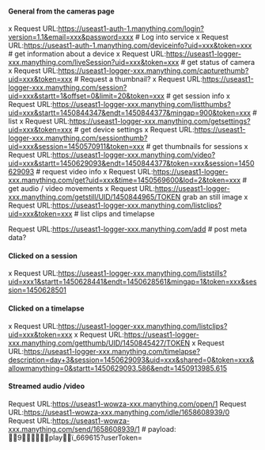 #### General from the cameras page

  x Request URL:https://useast1-auth-1.manything.com/login?version=1.1&email=xxx&password=xxx
      # Log into service
  x Request URL:https://useast1-auth-1.manything.com/deviceinfo?uid=xxx&token=xxx
      # get information about a device
  x Request URL:https://useast1-logger-xxx.manything.com/liveSession?uid=xxx&token=xxx
      # get status of camera
  x Request URL:https://useast1-logger-xxx.manything.com/capturethumb?uid=xxx&token=xxx
      # Request a thumbnail?
  x Request URL:https://useast1-logger-xxx.manything.com/session?uid=xxx&startt=1&offset=0&limit=20&token=xxx
      # get session info
  x Request URL:https://useast1-logger-xxx.manything.com/listthumbs?uid=xxx&startt=1450844347&endt=1450844377&mingap=900&token=xxx
      # list 
  x Request URL:https://useast1-logger-xxx.manything.com/getsettings?uid=xxx&token=xxx
      # get device settings
  x Request URL:https://useast1-logger-xxx.manything.com/sessionthumb?uid=xxx&session=1450570911&token=xxx
      # get thumbnails for sessions
  x Request URL:https://useast1-logger-xxx.manything.com/video?uid=xxx&startt=1450629093&endt=1450844377&token=xxx&session=1450629093
      # request video info
  x Request URL:https://useast1-logger-xxx.manything.com/get?uid=xxx&time=1450569600&lod=2&token=xxx
      # get audio / video movements
  x Request URL:https://useast1-logger-xxx.manything.com/getstill/UID/1450844965/TOKEN
      grab an still image
  x Request URL:https://useast1-logger-xxx.manything.com/listclips?uid=xxx&token=xxx
      # list clips and timelapse

  Request URL:https://useast1-logger-xxx.manything.com/add
      # post meta data?



#### Clicked on a session

  x Request URL:https://useast1-logger-xxx.manything.com/liststills?uid=xxx1&startt=1450628441&endt=1450628561&mingap=1&token=xxx&session=1450628501

#### Clicked on a timelapse

  x Request URL:https://useast1-logger-xxx.manything.com/listclips?uid=xxx&token=xxx
  x Request URL:https://useast1-logger-xxx.manything.com/getthumb/UID/1450845427/TOKEN
  x Request URL:https://useast1-logger-xxx.manything.com/timelapse?description=day+3&session=1450629093&uid=xxx&shared=0&token=xxx&allowmanything=0&startt=1450629093.586&endt=1450913985.615
  

#### Streamed audio /video

  Request URL:https://useast1-wowza-xxx.manything.com/open/1
  Request URL:https://useast1-wowza-xxx.manything.com/idle/1658608939/0
  Request URL:https://useast1-wowza-xxx.manything.com/send/1658608939/1
      # payload: 9playï<UIDD>_669615?userToken=<TOKEN>